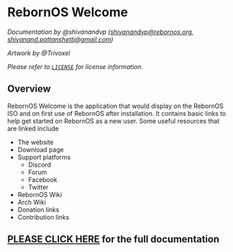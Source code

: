 
# RebornOS Welcome

*Documentation by @shivanandvp (shivanandvp@rebornos.org, shivanand.pattanshetti@gmail.com)*  

*Artwork by @Trivoxel*

*Please refer to [`LICENSE`](./LICENSE) for license information.*

## Overview

RebornOS Welcome is the application that would display on the RebornOS ISO and on first use of RebornOS after installation. 
It contains basic links to help get started on RebornOS as a new user. Some useful resources that are linked include

- The website
- Download page
- Support platforms
  - Discord
  - Forum
  - Facebook
  - Twitter
- RebornOS Wiki
- Arch Wiki
- Donation links
- Contribution links

## [PLEASE CLICK HERE](https://rebornos-team.gitlab.io/applications/rebornos-welcome/index.html) for the full documentation
  
<!-- ![](media/screenshots/1.png)

![](media/screenshots/2.png)

![](media/screenshots/3.png)

![](media/screenshots/4.png)

![](media/screenshots/5.png)

![](media/screenshots/console_output.gif)

![](media/screenshots/7.png) -->

